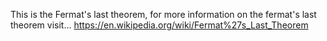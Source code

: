 This is the Fermat's last theorem, for more information on the fermat's last
theorem visit... https://en.wikipedia.org/wiki/Fermat%27s_Last_Theorem
